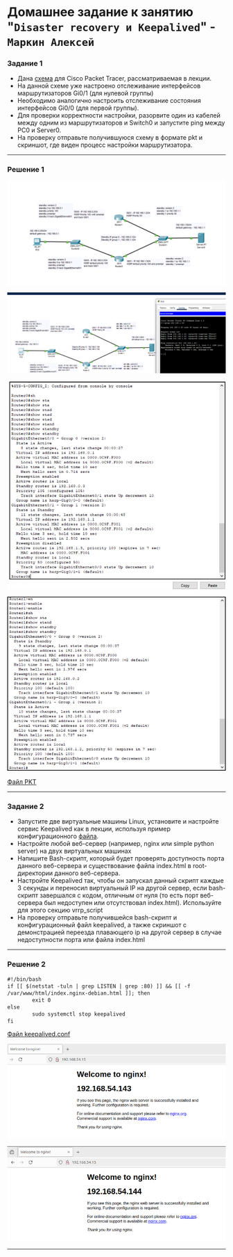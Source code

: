 # Домашнее задание к занятию "`Disaster recovery и Keepalived`" - `Маркин Алексей`

### Задание 1
- Дана [схема](https://github.com/netology-code/sflt-homeworks/tree/main/1/hsrp_advanced.pkt) для Cisco Packet Tracer, рассматриваемая в лекции.
- На данной схеме уже настроено отслеживание интерфейсов маршрутизаторов Gi0/1 (для нулевой группы)
- Необходимо аналогично настроить отслеживание состояния интерфейсов Gi0/0 (для первой группы).
- Для проверки корректности настройки, разорвите один из кабелей между одним из маршрутизаторов и Switch0 и запустите ping между PC0 и Server0.
- На проверку отправьте получившуюся схему в формате pkt и скриншот, где виден процесс настройки маршрутизатора.

---

### Решение 1

![Задание 1-1 ](https://github.com/Markin-AI/10-1/blob/main/img/1.png)

![Задание 1-2 ](https://github.com/Markin-AI/10-1/blob/main/img/2.png)

![Задание 1-3 ](https://github.com/Markin-AI/10-1/blob/main/img/3.png)

![Задание 1-4 ](https://github.com/Markin-AI/10-1/blob/main/img/4.png)

[Файл PKT](https://github.com/Markin-AI/10-1/blob/main/files/hsrp_advanced.pkt)

---

### Задание 2
- Запустите две виртуальные машины Linux, установите и настройте сервис Keepalived как в лекции, используя пример конфигурационного [файла](https://github.com/netology-code/sflt-homeworks/tree/main/1/keepalived-simple.conf).
- Настройте любой веб-сервер (например, nginx или simple python server) на двух виртуальных машинах
- Напишите Bash-скрипт, который будет проверять доступность порта данного веб-сервера и существование файла index.html в root-директории данного веб-сервера.
- Настройте Keepalived так, чтобы он запускал данный скрипт каждые 3 секунды и переносил виртуальный IP на другой сервер, если bash-скрипт завершался с кодом, отличным от нуля (то есть порт веб-сервера был недоступен или отсутствовал index.html). Используйте для этого секцию vrrp_script
- На проверку отправьте получившейся bash-скрипт и конфигурационный файл keepalived, а также скриншот с демонстрацией переезда плавающего ip на другой сервер в случае недоступности порта или файла index.html

---

### Решение 2

```
#!/bin/bash
if [[ $(netstat -tuln | grep LISTEN | grep :80) ]] && [[ -f /var/www/html/index.nginx-debian.html ]]; then
        exit 0
else
        sudo systemctl stop keepalived
fi
```

[Файл keepalived.conf](https://github.com/Markin-AI/10-1/tree/main/files/keepalived.conf)

![Задание 2-1 ](https://github.com/Markin-AI/10-1/blob/main/img/2-1.png)

![Задание 2-2 ](https://github.com/Markin-AI/10-1/blob/main/img/2-2.png)

---